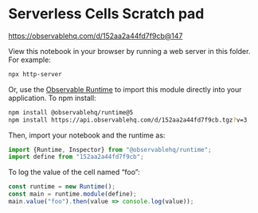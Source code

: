# Serverless Cells Scratch pad

https://observablehq.com/d/152aa2a44fd7f9cb@147

View this notebook in your browser by running a web server in this folder. For
example:

~~~sh
npx http-server
~~~

Or, use the [Observable Runtime](https://github.com/observablehq/runtime) to
import this module directly into your application. To npm install:

~~~sh
npm install @observablehq/runtime@5
npm install https://api.observablehq.com/d/152aa2a44fd7f9cb.tgz?v=3
~~~

Then, import your notebook and the runtime as:

~~~js
import {Runtime, Inspector} from "@observablehq/runtime";
import define from "152aa2a44fd7f9cb";
~~~

To log the value of the cell named “foo”:

~~~js
const runtime = new Runtime();
const main = runtime.module(define);
main.value("foo").then(value => console.log(value));
~~~
